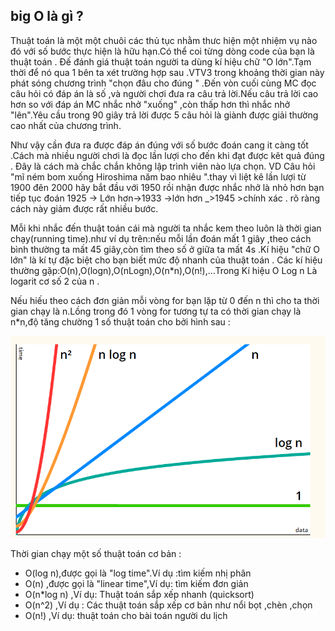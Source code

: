 
## big O là gì ?



Thuật toán là một một chuôi các thủ tục nhằm thưc hiện một nhiệm vụ nào đó với số bước thực hiện là hữu hạn.Có thể coi từng dòng code của bạn là thuật toán . Đế đánh giá thuật toán người ta dùng kí hiệu chữ "O lớn".Tạm thời để nó qua 1 bên ta xét trường hợp sau .VTV3 trong khoảng thời gian này phát sóng chương trình "chọn đâu cho đúng " .Đến vòn cuối cùng MC đọc câu hỏi có đáp án là số ,và người chơi đưa ra câu trả lời.Nếu câu trả lời cao hơn so với đáp án MC nhắc nhở "xuống" ,còn thấp hơn thì nhắc nhở "lên".Yêu cầu trong 90 giây trả lời được 5 câu hỏi là giành được giải thường cao nhất của chương trình.

Như vậy cần đưa ra được đáp án đúng với số bước đoán cang it càng tốt .Cách mà nhiều người chơi là đọc lần lượi cho đến khi đạt được kêt quả đúng . Đây là cách mà chắc chắn không lập trình viên nào lựa chọn.
    VD Câu hỏi "mĩ ném bom xuống Hiroshima năm bao nhiêu ".thay vì liệt kê lần lượi từ 1900 đên 2000 hãy bắt đầu với 1950 rồi nhận được nhắc nhở là nhỏ hơn bạn tiếp tục đoán 1925 -> Lớn hơn->1933 ->lớn hơn _>1945 >chính xác . rõ ràng cách này giảm được rất nhiều bước. 

Mỗi khi nhắc đến thuật toán cái mà người ta nhắc kem theo luôn là thời gian chạy(running time).như ví dụ trên:nếu mỗi lần đoán mất 1 giây ,theo cách bình thường ta mất 45 giây,còn tìm theo số ở giữa ta mất 4s .Kí hiệu "chữ O lớn"  là kí tự đặc biệt cho bạn biết mức độ nhanh của thuật toán . Các kí hiệu thường gặp:O(n),O(logn),O(nLogn),O(n*n),O(n!),...Trong Kí hiệu O Log n Là logarit cơ số 2 của n .

Nếu hiếu theo cách đơn giản mỗi vòng for bạn lặp từ 0 đến n thì cho ta thời gian chạy là n.Lồng trong đó 1 vòng for tương tự ta có thời gian chạy là n*n,độ tăng chường 1 số thuật toán cho bởi hình sau   :

![image-20200818114827207](image-20200818114827207.png)

Thời gian chạy một số thuật toán cơ bản :

+ O(log n),được gọi là "log time".Ví dụ :tìm kiếm nhị phân
+ O(n) ,được gọi là "linear time",Ví dụ: tìm kiếm đơn giản
+ O(n*log n) ,Ví dụ: Thuật toán sắp xếp nhanh (quicksort)
+ O(n^2) ,Ví dụ : Các thuật toán sắp xếp cơ bản như nổi bọt ,chèn ,chọn
+ O(n!) ,Ví dụ: thuật toán cho bài toán người du lịch

